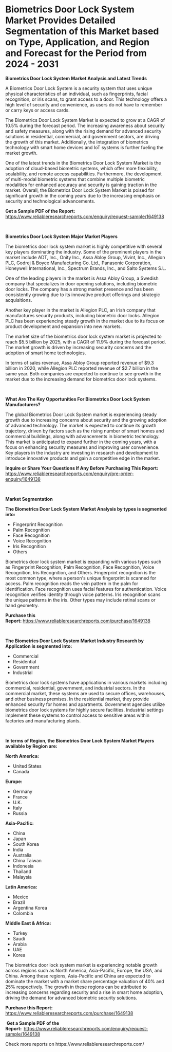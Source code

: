 <p><h1>Biometrics Door Lock System Market Provides Detailed Segmentation of this Market based on Type, Application, and Region and Forecast for the Period from 2024 - 2031</h1></p><p><strong>Biometrics Door Lock System Market Analysis and Latest Trends</strong></p>
<p><p>A Biometrics Door Lock System is a security system that uses unique physical characteristics of an individual, such as fingerprints, facial recognition, or iris scans, to grant access to a door. This technology offers a high level of security and convenience, as users do not have to remember or carry keys or access cards.</p><p>The Biometrics Door Lock System Market is expected to grow at a CAGR of 10.5% during the forecast period. The increasing awareness about security and safety measures, along with the rising demand for advanced security solutions in residential, commercial, and government sectors, are driving the growth of this market. Additionally, the integration of biometrics technology with smart home devices and IoT systems is further fueling the market growth.</p><p>One of the latest trends in the Biometrics Door Lock System Market is the adoption of cloud-based biometric systems, which offer more flexibility, scalability, and remote access capabilities. Furthermore, the development of multi-modal biometric systems that combine multiple biometric modalities for enhanced accuracy and security is gaining traction in the market. Overall, the Biometrics Door Lock System Market is poised for significant growth in the coming years due to the increasing emphasis on security and technological advancements.</p></p>
<p><strong>Get a Sample PDF of the Report:&nbsp;</strong> <a href="https://www.reliableresearchreports.com/enquiry/request-sample/1649138">https://www.reliableresearchreports.com/enquiry/request-sample/1649138</a></p>
<p>&nbsp;</p>
<p><strong>Biometrics Door Lock System Major Market Players</strong></p>
<p><p>The biometrics door lock system market is highly competitive with several key players dominating the industry. Some of the prominent players in the market include ADT, Inc., Onity Inc., Assa Abloy Group, Vivint, Inc., Allegion PLC, Godrej & Boyce Manufacturing Co. Ltd., Panasonic Corporation, Honeywell International, Inc., Spectrum Brands, Inc., and Salto Systems S.L.</p><p>One of the leading players in the market is Assa Abloy Group, a Swedish company that specializes in door opening solutions, including biometric door locks. The company has a strong market presence and has been consistently growing due to its innovative product offerings and strategic acquisitions.</p><p>Another key player in the market is Allegion PLC, an Irish company that manufactures security products, including biometric door locks. Allegion PLC has been experiencing steady growth in the market due to its focus on product development and expansion into new markets.</p><p>The market size of the biometrics door lock system market is projected to reach $5.5 billion by 2025, with a CAGR of 11.9% during the forecast period. The market growth is driven by increasing security concerns and the adoption of smart home technologies.</p><p>In terms of sales revenue, Assa Abloy Group reported revenue of $9.3 billion in 2020, while Allegion PLC reported revenue of $2.7 billion in the same year. Both companies are expected to continue to see growth in the market due to the increasing demand for biometrics door lock systems.</p></p>
<p>&nbsp;</p>
<p><strong>What Are The Key Opportunities For Biometrics Door Lock System Manufacturers?</strong></p>
<p><p>The global Biometrics Door Lock System market is experiencing steady growth due to increasing concerns about security and the growing adoption of advanced technology. The market is expected to continue its growth trajectory, driven by factors such as the rising number of smart homes and commercial buildings, along with advancements in biometric technology. This market is anticipated to expand further in the coming years, with a focus on enhancing security measures and improving user convenience. Key players in the industry are investing in research and development to introduce innovative products and gain a competitive edge in the market.</p></p>
<p><strong>Inquire or Share Your Questions If Any Before Purchasing This Report:</strong> <a href="https://www.reliableresearchreports.com/enquiry/pre-order-enquiry/1649138">https://www.reliableresearchreports.com/enquiry/pre-order-enquiry/1649138</a></p>
<p>&nbsp;</p>
<p><strong>Market Segmentation</strong></p>
<p><strong>The Biometrics Door Lock System Market Analysis by types is segmented into:</strong></p>
<p><ul><li>Fingerprint Recognition</li><li>Palm Recognition</li><li>Face Recognition</li><li>Voice Recognition</li><li>Iris Recognition</li><li>Others</li></ul></p>
<p><p>Biometrics door lock system market is expanding with various types such as Fingerprint Recognition, Palm Recognition, Face Recognition, Voice Recognition, Iris Recognition, and Others. Fingerprint recognition is the most common type, where a person's unique fingerprint is scanned for access. Palm recognition reads the vein pattern in the palm for identification. Face recognition uses facial features for authentication. Voice recognition verifies identity through voice patterns. Iris recognition scans the unique patterns in the iris. Other types may include retinal scans or hand geometry.</p></p>
<p><strong>Purchase this Report:&nbsp;</strong><a href="https://www.reliableresearchreports.com/purchase/1649138">https://www.reliableresearchreports.com/purchase/1649138</a></p>
<p>&nbsp;</p>
<p><strong>The Biometrics Door Lock System Market Industry Research by Application is segmented into:</strong></p>
<p><ul><li>Commercial</li><li>Residential</li><li>Government</li><li>Industrial</li></ul></p>
<p><p>Biometrics door lock systems have applications in various markets including commercial, residential, government, and industrial sectors. In the commercial market, these systems are used to secure offices, warehouses, and other business premises. In the residential market, they provide enhanced security for homes and apartments. Government agencies utilize biometrics door lock systems for highly secure facilities. Industrial settings implement these systems to control access to sensitive areas within factories and manufacturing plants.</p></p>
<p>&nbsp;</p>
<p><strong>In terms of Region, the Biometrics Door Lock System Market Players available by Region are:</strong></p>
<p>
    <p> <strong> North America: </strong>
        <ul>
            <li>United States</li>
            <li>Canada</li>
        </ul>
        </p> 
    <p> <strong> Europe: </strong>
        <ul>
            <li>Germany</li>
            <li>France</li>
            <li>U.K.</li>
            <li>Italy</li>
            <li>Russia</li>
        </ul>
        </p> 
    <p> <strong> Asia-Pacific: </strong>
        <ul>
            <li>China</li>
            <li>Japan</li>
            <li>South Korea</li>
            <li>India</li>
            <li>Australia</li>
            <li>China Taiwan</li>
            <li>Indonesia</li>
            <li>Thailand</li>
            <li>Malaysia</li>
        </ul>
        </p> 
    <p> <strong> Latin America: </strong>
        <ul>
            <li>Mexico</li>
            <li>Brazil</li>
            <li>Argentina Korea</li>
            <li>Colombia</li>
        </ul>
        </p> 
    <p> <strong> Middle East & Africa: </strong>
        <ul>
            <li>Turkey</li>
            <li>Saudi</li>
            <li>Arabia</li>
            <li>UAE</li>
            <li>Korea</li>
        </ul>
    </p>
    </p>
<p><p>The biometrics door lock system market is experiencing notable growth across regions such as North America, Asia-Pacific, Europe, the USA, and China. Among these regions, Asia-Pacific and China are expected to dominate the market with a market share percentage valuation of 40% and 25% respectively. The growth in these regions can be attributed to increasing concerns regarding security and a rise in smart home adoption, driving the demand for advanced biometric security solutions.</p></p>
<p><strong>Purchase this Report: </strong><a href="https://www.reliableresearchreports.com/purchase/1649138">https://www.reliableresearchreports.com/purchase/1649138</a></p>
<p>&nbsp;<strong>Get a Sample PDF of the Report:&nbsp;&nbsp;</strong><a href="https://www.reliableresearchreports.com/enquiry/request-sample/1649138">https://www.reliableresearchreports.com/enquiry/request-sample/1649138</a></p>
<p><strong></strong></p>
<p>Check more reports on https://www.reliableresearchreports.com/</p>
